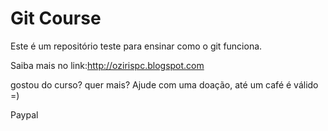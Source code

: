 # Git Course

Este é um repositório teste para ensinar como o git funciona.

Saiba mais no link:http://ozirispc.blogspot.com

gostou do curso? quer mais? Ajude com uma doação, até um café é válido =)

Paypal
